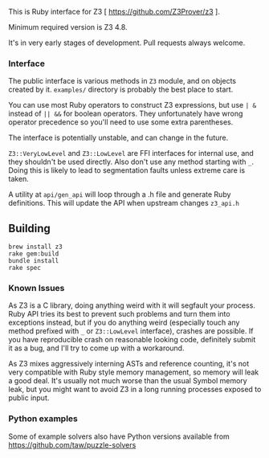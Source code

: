 This is Ruby interface for Z3 [ https://github.com/Z3Prover/z3 ].

Minimum required version is Z3 4.8.

It's in very early stages of development. Pull requests always welcome.

### Interface

The public interface is various methods in `Z3` module, and on objects created by it. `examples/` directory is probably the best place to start.

You can use most Ruby operators to construct Z3 expressions, but use `| &` instead of `|| &&` for boolean operators. They unfortunately have wrong operator precedence so you'll need to use some extra parentheses.

The interface is potentially unstable, and can change in the future.

`Z3::VeryLowLevel` and `Z3::LowLevel` are FFI interfaces for internal use, and they shouldn't be used directly. Also don't use any method starting with `_`. Doing this is likely to lead to segmentation faults unless extreme care is taken.

A utility at `api/gen_api` will loop through a .h file and generate Ruby definitions. This will update the API when upstream changes `z3_api.h`

## Building

```
brew install z3
rake gem:build
bundle install
rake spec
```

### Known Issues

As Z3 is a C library, doing anything weird with it will segfault your process. Ruby API tries its best to prevent such problems and turn them into exceptions instead, but if you do anything weird (especially touch any method prefixed with `_` or `Z3::LowLevel` interface), crashes are possible. If you have reproducible crash on reasonable looking code, definitely submit it as a bug, and I'll try to come up with a workaround.

As Z3 mixes aggressively interning ASTs and reference counting, it's not very compatible with Ruby style memory management, so memory will leak a good deal. It's usually not much worse than the usual Symbol memory leak, but you might want to avoid Z3 in a long running processes exposed to public input.

### Python examples

Some of example solvers also have Python versions available from https://github.com/taw/puzzle-solvers
